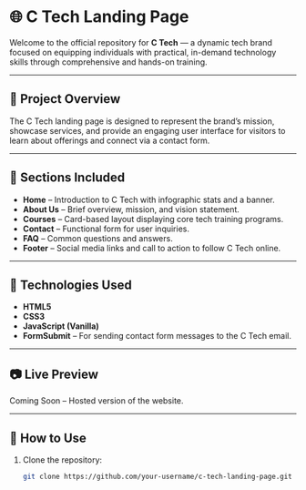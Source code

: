 # 🌐 C Tech Landing Page

Welcome to the official repository for **C Tech** — a dynamic tech brand focused on equipping individuals with practical, in-demand technology skills through comprehensive and hands-on training.

---

## 📌 Project Overview

The C Tech landing page is designed to represent the brand’s mission, showcase services, and provide an engaging user interface for visitors to learn about offerings and connect via a contact form.

---

## 🧩 Sections Included

- **Home** – Introduction to C Tech with infographic stats and a banner.
- **About Us** – Brief overview, mission, and vision statement.
- **Courses** – Card-based layout displaying core tech training programs.
- **Contact** – Functional form for user inquiries.
- **FAQ** – Common questions and answers.
- **Footer** – Social media links and call to action to follow C Tech online.

---

## 🚀 Technologies Used

- **HTML5**
- **CSS3**
- **JavaScript (Vanilla)**
- **FormSubmit** – For sending contact form messages to the C Tech email.

---

## 📷 Live Preview

Coming Soon – Hosted version of the website.

---

## 📁 How to Use

1. Clone the repository:
   ```bash
   git clone https://github.com/your-username/c-tech-landing-page.git

